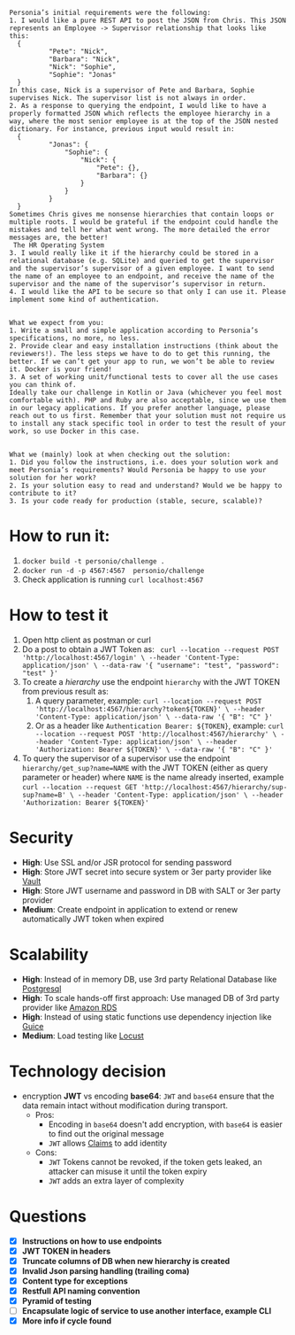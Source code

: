 ```
Personia’s initial requirements were the following:
1. I would like a pure REST API to post the JSON from Chris. This JSON represents an Employee -> Supervisor relationship that looks like this:
  {
          "Pete": "Nick",
          "Barbara": "Nick",
          "Nick": "Sophie",
          "Sophie": "Jonas"
  }
In this case, Nick is a supervisor of Pete and Barbara, Sophie supervises Nick. The supervisor list is not always in order.
2. As a response to querying the endpoint, I would like to have a properly formatted JSON which reflects the employee hierarchy in a way, where the most senior employee is at the top of the JSON nested dictionary. For instance, previous input would result in:
  {
          "Jonas": {
              "Sophie": {
                  "Nick": {
                      "Pete": {},
                      "Barbara": {}
                  }
              } 
          }
  }
Sometimes Chris gives me nonsense hierarchies that contain loops or multiple roots. I would be grateful if the endpoint could handle the mistakes and tell her what went wrong. The more detailed the error messages are, the better!
 The HR Operating System
3. I would really like it if the hierarchy could be stored in a relational database (e.g. SQLite) and queried to get the supervisor and the supervisor’s supervisor of a given employee. I want to send the name of an employee to an endpoint, and receive the name of the supervisor and the name of the supervisor’s supervisor in return.
4. I would like the API to be secure so that only I can use it. Please implement some kind of authentication.


What we expect from you:
1. Write a small and simple application according to Personia’s specifications, no more, no less.
2. Provide clear and easy installation instructions (think about the reviewers!). The less steps we have to do to get this running, the better. If we can’t get your app to run, we won’t be able to review it. Docker is your friend!
3. A set of working unit/functional tests to cover all the use cases you can think of.
Ideally take our challenge in Kotlin or Java (whichever you feel most comfortable with). PHP and Ruby are also acceptable, since we use them in our legacy applications. If you prefer another language, please reach out to us first. Remember that your solution must not require us to install any stack specific tool in order to test the result of your work, so use Docker in this case.


What we (mainly) look at when checking out the solution:
1. Did you follow the instructions, i.e. does your solution work and meet Personia’s requirements? Would Personia be happy to use your solution for her work?
2. Is your solution easy to read and understand? Would we be happy to contribute to it?
3. Is your code ready for production (stable, secure, scalable)?
```

# How to run it:

1. `docker build -t personio/challenge .`
2. `docker run -d -p 4567:4567  personio/challenge`
3. Check application is running `curl localhost:4567`

# How to test it

1. Open http client as postman or curl
2. Do a post to obtain a JWT Token as: ```
   curl --location --request POST 'http://localhost:4567/login' \
   --header 'Content-Type: application/json' \
   --data-raw '{
   "username": "test",
   "password": "test"
   }'```
3. To create a *hierarchy* use the endpoint `hierarchy` with the JWT TOKEN from previous result as:
    1. A query parameter, example: ```curl --location --request POST 'http://localhost:4567/hierarchy?token${TOKEN}' \
       --header 'Content-Type: application/json' \
       --data-raw '{
       "B": "C"
       }'```
    2. Or as a header like `Authentication Bearer: ${TOKEN}`,
       example: ```curl --location --request POST 'http://localhost:4567/hierarchy' \
       --header 'Content-Type: application/json' \
       --header 'Authorization: Bearer ${TOKEN}' \
       --data-raw '{
       "B": "C"
       }'```
4. To query the supervisor of a supervisor use the endpoint `hierarchy/get_sup?name=NAME` with the JWT TOKEN (either as
   query parameter or header) where `NAME` is the name already inserted,
   example ```curl --location --request GET 'http://localhost:4567/hierarchy/sup-sup?name=B' \
   --header 'Content-Type: application/json' \
   --header 'Authorization: Bearer ${TOKEN}'```

# Security

* __High__: Use SSL and/or JSR protocol for sending password
* __High__: Store JWT secret into secure system or 3er party provider like [Vault](https://www.vaultproject.io/)
* __High__: Store JWT username and password in DB with SALT or 3er party provider
* __Medium__: Create endpoint in application to extend or renew automatically JWT token when expired

# Scalability

* __High__: Instead of in memory DB, use 3rd party Relational Database like [Postgresql](https://www.postgresql.org/)
* __High__: To scale hands-off first approach: Use managed DB of 3rd party provider
  like [Amazon RDS](https://aws.amazon.com/rds/postgresql/)
* __High__: Instead of using static functions use dependency injection like [Guice](https://github.com/google/guice)
* __Medium__: Load testing like [Locust](https://locust.io)

# Technology decision

* encryption __JWT__ vs encoding __base64__:
  `JWT` and `base64` ensure that the data remain intact without modification during transport.
    * Pros:
        * Encoding in `base64` doesn't add encryption, with `base64` is easier to find out the original message
        * `JWT` allows [Claims](https://en.wikipedia.org/wiki/Claims-based_identity) to add identity
    * Cons:
        * `JWT` Tokens cannot be revoked, if the token gets leaked, an attacker can misuse it until the token expiry
        * `JWT` adds an extra layer of complexity

# Questions

- [X] __Instructions on how to use endpoints__
- [X] __JWT TOKEN in headers__
- [X] __Truncate columns of DB when new hierarchy is created__
- [X] __Invalid Json parsing handling (trailing coma)__
- [X] __Content type for exceptions__
- [X] __Restfull API naming convention__
- [X] __Pyramid of testing__
- [ ] __Encapsulate logic of service to use another interface, example CLI__
- [X] __More info if cycle found__
